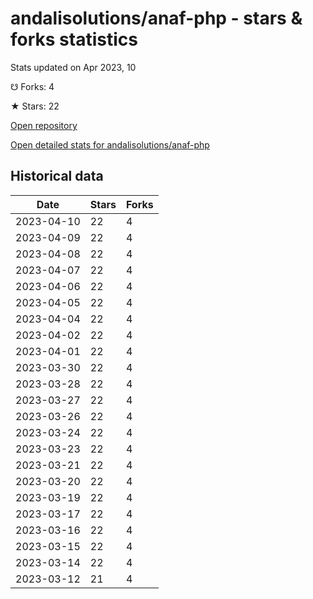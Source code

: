 # andalisolutions/anaf-php - stars & forks statistics

Stats updated on Apr 2023, 10

☋ Forks: 4

★ Stars: 22

[Open repository](https://github.com/andalisolutions/anaf-php)

[Open detailed stats for andalisolutions/anaf-php](https://reviewgithub.com/rep/andalisolutions/anaf-php)

## Historical data
| Date | Stars | Forks |
|------|-------|-------|
| 2023-04-10 | 22 | 4 | 
| 2023-04-09 | 22 | 4 | 
| 2023-04-08 | 22 | 4 | 
| 2023-04-07 | 22 | 4 | 
| 2023-04-06 | 22 | 4 | 
| 2023-04-05 | 22 | 4 | 
| 2023-04-04 | 22 | 4 | 
| 2023-04-02 | 22 | 4 | 
| 2023-04-01 | 22 | 4 | 
| 2023-03-30 | 22 | 4 | 
| 2023-03-28 | 22 | 4 | 
| 2023-03-27 | 22 | 4 | 
| 2023-03-26 | 22 | 4 | 
| 2023-03-24 | 22 | 4 | 
| 2023-03-23 | 22 | 4 | 
| 2023-03-21 | 22 | 4 | 
| 2023-03-20 | 22 | 4 | 
| 2023-03-19 | 22 | 4 | 
| 2023-03-17 | 22 | 4 | 
| 2023-03-16 | 22 | 4 | 
| 2023-03-15 | 22 | 4 | 
| 2023-03-14 | 22 | 4 | 
| 2023-03-12 | 21 | 4 | 


